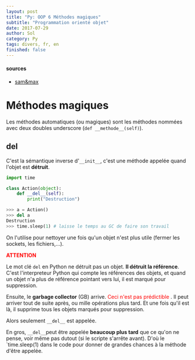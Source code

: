 ```yaml
---
layout: post
title: "Py: OOP 6 Méthodes magiques"
subtitle: "Programmation orienté objet"
date: 2017-07-29
author: Sol
category: Py
tags: divers, fr, en
finished: false
---
```


#### sources
* [sam&max](http://sametmax.com/le-guide-ultime-et-definitif-sur-la-programmation-orientee-objet-en-python-a-lusage-des-debutants-qui-sont-rassures-par-les-textes-detailles-qui-prennent-le-temps-de-tout-expliquer-partie-1/)


# Méthodes magiques

Les méthodes automatiques (ou magiques) sont les méthodes nommées avec deux doubles underscore (`def __methode__(self)`).

## __del__

C'est la sémantique inverse d'`__init__`, c'est une méthode appelée quand l'objet est **détruit**.

```python
import time

class Action(object):
    def __del__(self):
        print("Destruction")

>>> a = Action()
>>> del a
Destruction
>>> time.sleep(1) # laisse le temps au GC de faire son travail
```

On l'utilise pour nettoyer une fois qu'un objet n'est plus utile (fermer les sockets, les fichiers,...).

<span style="color:red"> **ATTENTION** </span> <br>

Le mot clé `del` en Python ne détruit pas un objet. **Il détruit la référence**. C'est l'interpreteur Python qui compte les références des objets, et quand un objet n'a plus de référence pointant vers lui, il est marqué pour suppression.

Ensuite, le **garbage collector** (GB) arrive. <span style="color:red"> Ceci n'est pas prédictible </span>. Il peut arriver tout de suite après, ou mille opérations plus tard. Et une fois qu'il est là, il supprime tous les objets marqués pour suppression.

Alors seulement `__del__` est appelée.

En gros, `__del__`peut être appelée **beaucoup plus tard** que ce qu'on ne pense, voir même pas dutout (si le scripte s'arrête avant). D'où le `time.sleep(1) dans le code pour donner de grandes chances à la méthode d'être appelée.